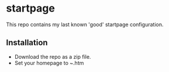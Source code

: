 # startpage

This repo contains my last known 'good' startpage configuration.

## Installation

* Download the repo as a zip file.
* Set your homepage to ~.htm
